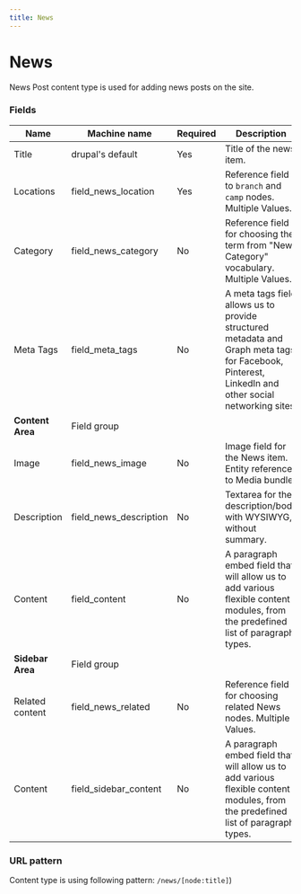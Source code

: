 ```yaml
---
title: News
---
```


# News
News Post content type is used for adding news posts on the site.

### Fields
| Name  | Machine name | Required | Description |
| ------------- | ------------- | ------------- | ------------- |
| Title  | drupal's default  | Yes | Title of the news item. |
| Locations | field\_news_location | Yes | Reference field to `branch` and `camp` nodes. Multiple Values. |
| Category | field\_news_category | No | Reference field for choosing the term from "News Category" vocabulary. Multiple Values. |
| Meta Tags  | field\_meta_tags  | No | A meta tags field allows us to provide structured metadata and Graph meta tags for Facebook, Pinterest, LinkedIn and other social networking sites. |
| **Content Area** | Field group |||
| Image | field\_news_image | No | Image field for the News item. Entity reference to Media bundle. |
| Description | field_news_description | No | Textarea for the description/body with WYSIWYG, without summary. |
| Content | field_content | No | A paragraph embed field that will allow us to add various flexible content modules, from the predefined list of paragraph types. |
| **Sidebar Area** | Field group |||
| Related content | field\_news_related | No | Reference field for choosing related News nodes. Multiple Values. |
| Content | field\_sidebar_content | No | A paragraph embed field that will allow us to add various flexible content modules, from the predefined list of paragraph types. |

### URL pattern

Content type is using following pattern:
`/news/[node:title]`)
